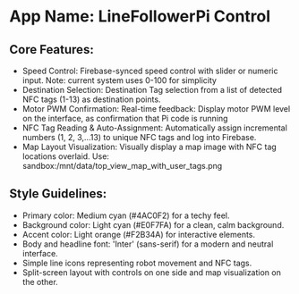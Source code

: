 # **App Name**: LineFollowerPi Control

## Core Features:

- Speed Control: Firebase-synced speed control with slider or numeric input. Note: current system uses 0-100 for simplicity
- Destination Selection: Destination Tag selection from a list of detected NFC tags (1-13) as destination points.
- Motor PWM Confirmation: Real-time feedback: Display motor PWM level on the interface, as confirmation that Pi code is running
- NFC Tag Reading & Auto-Assignment: Automatically assign incremental numbers (1, 2, 3,...13) to unique NFC tags and log into Firebase.
- Map Layout Visualization: Visually display a map image with NFC tag locations overlaid. Use: sandbox:/mnt/data/top_view_map_with_user_tags.png

## Style Guidelines:

- Primary color: Medium cyan (#4AC0F2) for a techy feel.
- Background color: Light cyan (#E0F7FA) for a clean, calm background.
- Accent color: Light orange (#F2B34A) for interactive elements.
- Body and headline font: 'Inter' (sans-serif) for a modern and neutral interface.
- Simple line icons representing robot movement and NFC tags.
- Split-screen layout with controls on one side and map visualization on the other.
